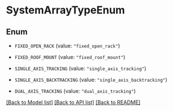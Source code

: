 # SystemArrayTypeEnum

## Enum


* `FIXED_OPEN_RACK` (value: `"fixed_open_rack"`)

* `FIXED_ROOF_MOUNT` (value: `"fixed_roof_mount"`)

* `SINGLE_AXIS_TRACKING` (value: `"single_axis_tracking"`)

* `SINGLE_AXIS_BACKTRACKING` (value: `"single_axis_backtracking"`)

* `DUAL_AXIS_TRACKING` (value: `"dual_axis_tracking"`)


[[Back to Model list]](../README.md#documentation-for-models) [[Back to API list]](../README.md#documentation-for-api-endpoints) [[Back to README]](../README.md)


